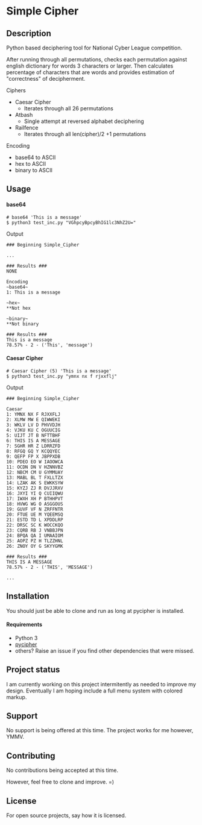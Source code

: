 # Simple Cipher

## Description
Python based deciphering tool for National Cyber League competition. 

After running through all permutations, checks each permutation against english dictionary for words 3 characters or larger. Then calculates percentage of characters that are words and provides estimation of "correctness" of decipherment. 

Ciphers
- Caesar Cipher 
    - Iterates through all 26 permutations
- Atbash
    - Single attempt at reversed alphabet deciphering
- Railfence
    - Iterates through all len(cipher)/2 +1 permutations

Encoding

- base64 to ASCII
- hex to ASCII
- binary to ASCII


## Usage
#### base64

    # base64 'This is a message'
    $ python3 test_inc.py "VGhpcyBpcyBhIG1lc3NhZ2U="
Output

    ### Beginning Simple_Cipher
    
    ...

    ### Results ###
    NONE

    Encoding
    ~base64~
    1: This is a message
    
    ~hex~
    **Not hex

    ~binary~
    **Not binary

    ### Results ###
    This is a message
    78.57% - 2 - ('This', 'message')

#### Caesar Cipher

    # Caesar Cipher (5) 'This is a message'
    $ python3 test_inc.py "ymnx nx f rjxxflj"
Output

    ### Beginning Simple_Cipher

    Caesar
    1: YMNX NX F RJXXFLJ
    2: XLMW MW E QIWWEKI
    3: WKLV LV D PHVVDJH
    4: VJKU KU C OGUUCIG
    5: UIJT JT B NFTTBHF
    6: THIS IS A MESSAGE
    7: SGHR HR Z LDRRZFD
    8: RFGQ GQ Y KCQQYEC
    9: QEFP FP X JBPPXDB
    10: PDEO EO W IAOOWCA
    11: OCDN DN V HZNNVBZ
    12: NBCM CM U GYMMUAY
    13: MABL BL T FXLLTZX
    14: LZAK AK S EWKKSYW
    15: KYZJ ZJ R DVJJRXV
    16: JXYI YI Q CUIIQWU
    17: IWXH XH P BTHHPVT
    18: HVWG WG O ASGGOUS
    19: GUVF VF N ZRFFNTR
    20: FTUE UE M YQEEMSQ
    21: ESTD TD L XPDDLRP
    22: DRSC SC K WOCCKQO
    23: CQRB RB J VNBBJPN
    24: BPQA QA I UMAAIOM
    25: AOPZ PZ H TLZZHNL
    26: ZNOY OY G SKYYGMK

    ### Results ###
    THIS IS A MESSAGE
    78.57% - 2 - ('THIS', 'MESSAGE')
    
    ...

## Installation
You should just be able to clone and run as long at pycipher is installed. 
#### Requirements
- Python 3
- [pycipher](https://pypi.org/project/pycipher/)
- others? Raise an issue if you find other dependencies that were missed.

## Project status
I am currently working on this project intermitently as needed to improve my design.  Eventually I am hoping include a full menu system with colored markup.

## Support
No support is being offered at this time.  The project works for me however, YMMV.

## Contributing
No contributions being accepted at this time.  

However, feel free to clone and improve. =)

## License
For open source projects, say how it is licensed.


